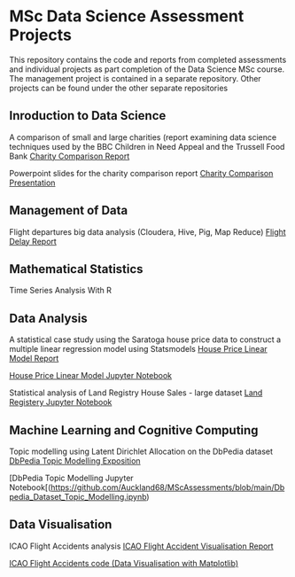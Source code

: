 # MSc Data Science Assessment Projects

This repository contains the code and reports from completed assessments and individual projects as part completion of the Data Science MSc course. The management project is contained in a separate repository. Other projects can be found under the other separate repositories

## Inroduction to Data Science
A comparison of small and large charities (report examining data science techniques used by the BBC Children in Need Appeal and the Trussell Food Bank
[Charity Comparison Report](https://github.com/Auckland68/MScAssessments/blob/main/A%20Comparison%20of%20Small%20and%20Large%20Charity%20Datasets.pdf)

Powerpoint slides for the charity comparison report
[Charity Comparison Presentation](https://github.com/Auckland68/MScAssessments/blob/main/Charity%20Report%20Powerpoint%20Slides.pdf)

## Management of Data
Flight departures big data analysis (Cloudera, Hive, Pig, Map Reduce)
[Flight Delay Report](https://github.com/Auckland68/MScAssessments/blob/main/Flight%20Data%20Report.pdf)

## Mathematical Statistics
Time Series Analysis With R

## Data Analysis
A statistical case study using the Saratoga house price data to construct a multiple linear regression model using Statsmodels
[House Price Linear Model Report](https://github.com/Auckland68/MScAssessments/blob/main/CASE%20STUDY%20Saratoga%20House%20Prices%20Regression.pdf)

[House Price Linear Model Jupyter Notebook](https://github.com/Auckland68/MScAssessments/blob/main/HousingPricesCaseStudy.ipynb)

Statistical analysis of Land Registry House Sales - large dataset
[Land Registery Jupyter Notebook](https://github.com/Auckland68/MScAssessments/blob/main/Land_Registry.ipynb)

## Machine Learning and Cognitive Computing
Topic modelling using Latent Dirichlet Allocation on the DbPedia dataset
[DbPedia Topic Modelling Exposition](https://github.com/Auckland68/MScAssessments/blob/main/DbPedia%20Topic%20Modelling%20Exposition%20Report.pdf)

[DbPedia Topic Modelling Jupyter Notebook[(https://github.com/Auckland68/MScAssessments/blob/main/Dbpedia_Dataset_Topic_Modelling.ipynb)

## Data Visualisation
ICAO Flight Accidents analysis
[ICAO Flight Accident Visualisation Report](https://github.com/Auckland68/MScAssessments/blob/main/ICAO%20Flight%20Accident%20Data%20Report%20-%20Data%20Visualisation.pdf)

[ICAO Flight Accidents code (Data Visualisation with Matplotlib)](https://github.com/Auckland68/MScAssessments/blob/main/ICAO%20Air%20Flight%20Accidents%20Data%202008%20to%202020%20Visualisation.ipynb)
 

